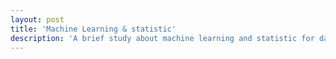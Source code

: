 ```yaml
---
layout: post
title: 'Machine Learning & statistic'
description: 'A brief study about machine learning and statistic for data-driven designers'
---
```


